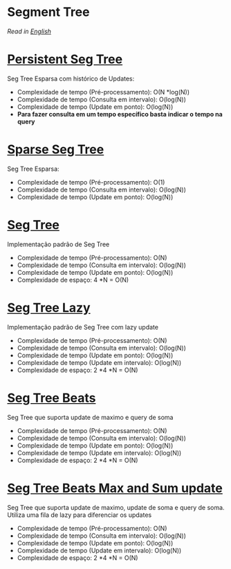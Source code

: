 # Segment Tree

*Read in [English](README.en.md)*

# [Persistent Seg Tree](seg_tree_persistent.cpp)
Seg Tree Esparsa com histórico de Updates:

- Complexidade de tempo (Pré-processamento): O(N *log(N))
- Complexidade de tempo (Consulta em intervalo): O(log(N))
- Complexidade de tempo (Update em ponto): O(log(N))
- **Para fazer consulta em um tempo específico basta indicar o tempo na query**

# [Sparse Seg Tree](seg_tree_sparse.cpp)
Seg Tree Esparsa:

- Complexidade de tempo (Pré-processamento): O(1)
- Complexidade de tempo (Consulta em intervalo): O(log(N))
- Complexidade de tempo (Update em ponto): O(log(N))

# [Seg Tree](seg_tree.cpp)
Implementação padrão de Seg Tree

- Complexidade de tempo (Pré-processamento): O(N)
- Complexidade de tempo (Consulta em intervalo): O(log(N))
- Complexidade de tempo (Update em ponto): O(log(N))
- Complexidade de espaço: 4 *N = O(N)

# [Seg Tree Lazy](seg_tree_lazy.cpp)
Implementação padrão de Seg Tree com lazy update

- Complexidade de tempo (Pré-processamento): O(N)
- Complexidade de tempo (Consulta em intervalo): O(log(N))
- Complexidade de tempo (Update em ponto): O(log(N))
- Complexidade de tempo (Update em intervalo): O(log(N))
- Complexidade de espaço: 2 *4 *N = O(N)

# [Seg Tree Beats](seg_tree_beats.cpp)
Seg Tree que suporta update de maximo e query de soma

- Complexidade de tempo (Pré-processamento): O(N)
- Complexidade de tempo (Consulta em intervalo): O(log(N))
- Complexidade de tempo (Update em ponto): O(log(N))
- Complexidade de tempo (Update em intervalo): O(log(N))
- Complexidade de espaço: 2 *4 *N = O(N)

# [Seg Tree Beats Max and Sum update](seg_tree_beats_max_and_sum_update.cpp)
Seg Tree que suporta update de maximo, update de soma e query de soma.
Utiliza uma fila de lazy para diferenciar os updates

- Complexidade de tempo (Pré-processamento): O(N)
- Complexidade de tempo (Consulta em intervalo): O(log(N))
- Complexidade de tempo (Update em ponto): O(log(N))
- Complexidade de tempo (Update em intervalo): O(log(N))
- Complexidade de espaço: 2 *4 *N = O(N)
